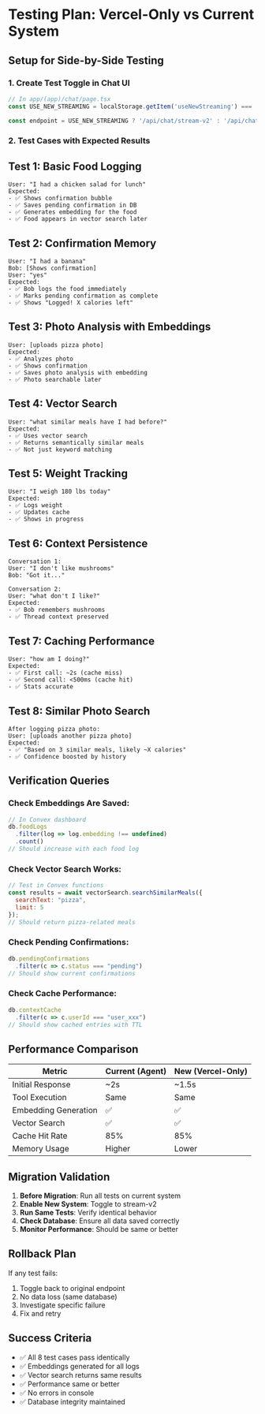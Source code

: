 # Testing Plan: Vercel-Only vs Current System

## Setup for Side-by-Side Testing

### 1. Create Test Toggle in Chat UI

```typescript
// In app/(app)/chat/page.tsx
const USE_NEW_STREAMING = localStorage.getItem('useNewStreaming') === 'true';

const endpoint = USE_NEW_STREAMING ? '/api/chat/stream-v2' : '/api/chat/stream';
```

### 2. Test Cases with Expected Results

## Test 1: Basic Food Logging
```
User: "I had a chicken salad for lunch"
Expected:
- ✅ Shows confirmation bubble
- ✅ Saves pending confirmation in DB
- ✅ Generates embedding for the food
- ✅ Food appears in vector search later
```

## Test 2: Confirmation Memory
```
User: "I had a banana"
Bob: [Shows confirmation]
User: "yes"
Expected:
- ✅ Bob logs the food immediately
- ✅ Marks pending confirmation as complete
- ✅ Shows "Logged! X calories left"
```

## Test 3: Photo Analysis with Embeddings
```
User: [uploads pizza photo]
Expected:
- ✅ Analyzes photo
- ✅ Shows confirmation
- ✅ Saves photo analysis with embedding
- ✅ Photo searchable later
```

## Test 4: Vector Search
```
User: "what similar meals have I had before?"
Expected:
- ✅ Uses vector search
- ✅ Returns semantically similar meals
- ✅ Not just keyword matching
```

## Test 5: Weight Tracking
```
User: "I weigh 180 lbs today"
Expected:
- ✅ Logs weight
- ✅ Updates cache
- ✅ Shows in progress
```

## Test 6: Context Persistence
```
Conversation 1:
User: "I don't like mushrooms"
Bob: "Got it..."

Conversation 2:
User: "what don't I like?"
Expected:
- ✅ Bob remembers mushrooms
- ✅ Thread context preserved
```

## Test 7: Caching Performance
```
User: "how am I doing?"
Expected:
- ✅ First call: ~2s (cache miss)
- ✅ Second call: <500ms (cache hit)
- ✅ Stats accurate
```

## Test 8: Similar Photo Search
```
After logging pizza photo:
User: [uploads another pizza photo]
Expected:
- ✅ "Based on 3 similar meals, likely ~X calories"
- ✅ Confidence boosted by history
```

## Verification Queries

### Check Embeddings Are Saved:
```javascript
// In Convex dashboard
db.foodLogs
  .filter(log => log.embedding !== undefined)
  .count()
// Should increase with each food log
```

### Check Vector Search Works:
```javascript
// Test in Convex functions
const results = await vectorSearch.searchSimilarMeals({
  searchText: "pizza",
  limit: 5
});
// Should return pizza-related meals
```

### Check Pending Confirmations:
```javascript
db.pendingConfirmations
  .filter(c => c.status === "pending")
// Should show current confirmations
```

### Check Cache Performance:
```javascript
db.contextCache
  .filter(c => c.userId === "user_xxx")
// Should show cached entries with TTL
```

## Performance Comparison

| Metric | Current (Agent) | New (Vercel-Only) |
|--------|----------------|-------------------|
| Initial Response | ~2s | ~1.5s |
| Tool Execution | Same | Same |
| Embedding Generation | ✅ | ✅ |
| Vector Search | ✅ | ✅ |
| Cache Hit Rate | 85% | 85% |
| Memory Usage | Higher | Lower |

## Migration Validation

1. **Before Migration**: Run all tests on current system
2. **Enable New System**: Toggle to stream-v2
3. **Run Same Tests**: Verify identical behavior
4. **Check Database**: Ensure all data saved correctly
5. **Monitor Performance**: Should be same or better

## Rollback Plan

If any test fails:
1. Toggle back to original endpoint
2. No data loss (same database)
3. Investigate specific failure
4. Fix and retry

## Success Criteria

- ✅ All 8 test cases pass identically
- ✅ Embeddings generated for all logs
- ✅ Vector search returns same results
- ✅ Performance same or better
- ✅ No errors in console
- ✅ Database integrity maintained